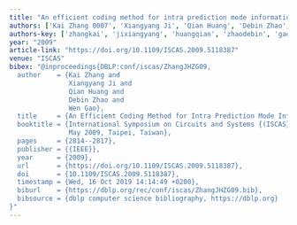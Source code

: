 ```yaml
---
title: "An efficient coding method for intra prediction mode information"
authors: ['Kai Zhang 0007', 'Xiangyang Ji', 'Qian Huang', 'Debin Zhao', 'Wen Gao 0001']
authors-key: ['zhangkai', 'jixiangyang', 'huangqian', 'zhaodebin', 'gaowen']
year: "2009"
article-link: "https://doi.org/10.1109/ISCAS.2009.5118387"
venue: "ISCAS"
bibex: "@inproceedings{DBLP:conf/iscas/ZhangJHZG09,
  author    = {Kai Zhang and
               Xiangyang Ji and
               Qian Huang and
               Debin Zhao and
               Wen Gao},
  title     = {An Efficient Coding Method for Intra Prediction Mode Information},
  booktitle = {International Symposium on Circuits and Systems {(ISCAS} 2009), 24-17
               May 2009, Taipei, Taiwan},
  pages     = {2814--2817},
  publisher = {{IEEE}},
  year      = {2009},
  url       = {https://doi.org/10.1109/ISCAS.2009.5118387},
  doi       = {10.1109/ISCAS.2009.5118387},
  timestamp = {Wed, 16 Oct 2019 14:14:49 +0200},
  biburl    = {https://dblp.org/rec/conf/iscas/ZhangJHZG09.bib},
  bibsource = {dblp computer science bibliography, https://dblp.org}
}"
---
```


